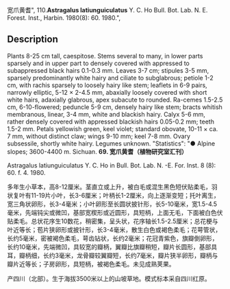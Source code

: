 宽爪黄耆",
110.**Astragalus latiunguiculatus** Y. C. Ho Bull. Bot. Lab. N. E. Forest. Inst., Harbin. 1980(8): 60. 1980.",

## Description
Plants 8-25 cm tall, caespitose. Stems several to many, in lower parts sparsely and in upper part to densely covered with appressed to subappressed black hairs 0.1-0.3 mm. Leaves 3-7 cm; stipules 3-5 mm, sparsely predominantly white hairy and ciliate to subglabrous; petiole 1-2 cm, with rachis sparsely to loosely hairy like stem; leaflets in 6-9 pairs, narrowly elliptic, 5-12 × 2-4.5 mm, abaxially loosely covered with short white hairs, adaxially glabrous, apex subacute to rounded. Ra-cemes 1.5-2.5 cm, 6-10-flowered; peduncle 5-9 cm, densely hairy like stem; bracts whitish membranous, linear, 3-4 mm, white and blackish hairy. Calyx 5-6 mm, rather densely covered with appressed blackish hairs 0.05-0.2 mm; teeth 1.5-2 mm. Petals yellowish green, keel violet; standard obovate, 10-11 × ca. 7 mm, without distinct claw; wings 9-10 mm; keel 7-8 mm. Ovary subsessile, shortly white hairy. Legumes unknown.
  "Statistics": "● Alpine slopes; 3600-4400 m. Sichuan.
**69. 宽爪黄耆（植物研究室汇刊）**

Astragalus latiunguiculatus Y. C. Ho in Bull. Bot. Lab. N. -E. For. Inst. 8 (8): 60. f. 4. 1980.

多年生小草本，高8-12厘米。茎直立或上升，被白毛或混生黑色短伏贴柔毛，羽状复叶有11-19片小叶，长3-6厘米；叶柄长1-2厘米，向上逐渐变短；托叶离生，宽三角状卵形，长3-4毫米；小叶卵形至长圆状披针形，长5-10毫米，宽1.5-4.5毫米，先端钝尖或微凹，基部宽楔形或近圆形，具短柄，上面无毛，下面被白色伏贴柔毛。总状花序生10数花，稍密集，呈头状，花序轴长1.5-2.5厘米；总花梗与叶近等长；苞片狭卵形或披针形，长3-4毫米，散生白色或褐色柔毛；花萼管状，长约5毫米，密被褐色柔毛，萼齿钻状，长约2毫米；花冠青紫色，旗瓣倒卵形，长约10毫米，先端微凹，具较宽的瓣柄，翼瓣比旗瓣稍短，瓣片长圆形，基部具耳，瓣柄细，长约3毫米，龙骨瓣较翼瓣短，长约7毫米，瓣片狭半卵形，瓣柄与瓣片近等长；子房卵形，具短柄，被褐色柔毛。未见成熟荚果。

产四川（北部）。生于海拔3500米以上的山坡草地。模式标本采自四川红原。
